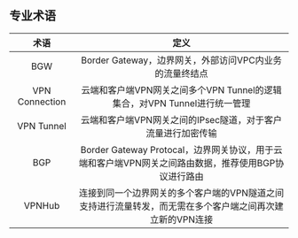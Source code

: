 ## 专业术语

| 术语       | 定义                                                      |
|:----:|:----:|
| BGW            | Border Gateway，边界网关，外部访问VPC内业务的流量终结点          |
| VPN Connection | 云端和客户端VPN网关之间多个VPN Tunnel的逻辑集合，对VPN Tunnel进行统一管理 |
| VPN Tunnel     | 云端和客户端VPN网关之间的IPsec隧道，对于客户流量进行加密传输                                        |
| BGP            | Border Gateway Protocal，边界网关协议，用于云端和客户端VPN网关之间路由数据，推荐使用BGP协议进行路由                            |
| VPNHub               |   连接到同一个边界网关的多个客户端的VPN隧道之间支持进行流量转发，而无需在多个客户端之间再次建立新的VPN连接                                                               |
